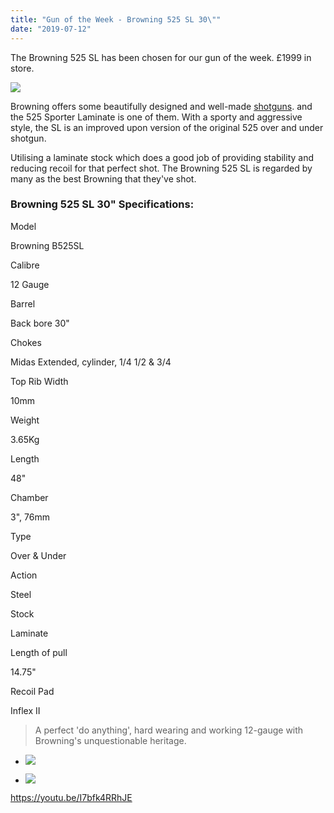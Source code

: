```yaml
---
title: "Gun of the Week - Browning 525 SL 30\""
date: "2019-07-12"
---
```


The Browning 525 SL has been chosen for our gun of the week. £1999 in store.

![](https://res.cloudinary.com/shooting-supplies/image/upload/v1573564291/B525-SPORTER-LAMINATED-ADJ_1_wokvdy_heq12o-1_xipuux.jpg)

Browning offers some beautifully designed and well-made [shotguns](https://shootingsuppliesltd.co.uk/shotguns/). and the 525 Sporter Laminate is one of them. With a sporty and aggressive style, the SL is an improved upon version of the original 525 over and under shotgun.

Utilising a laminate stock which does a good job of providing stability and reducing recoil for that perfect shot. The Browning 525 SL is regarded by many as the best Browning that they've shot.

### Browning 525 SL 30" Specifications:

Model

Browning B525SL

Calibre

12 Gauge

Barrel

Back bore 30"

Chokes

Midas Extended, cylinder, 1/4 1/2 & 3/4

Top Rib Width

10mm

Weight

3.65Kg

Length

48"

Chamber

3", 76mm

Type

Over & Under

Action

Steel

Stock

Laminate

Length of pull

14.75"

Recoil Pad

Inflex II

> A perfect 'do anything', hard wearing and working 12-gauge with Browning's unquestionable heritage.

- ![](https://res.cloudinary.com/shooting-supplies/image/upload/v1573564287/B525-SPORTER-LAMINATED-ADJ_3_alxjla_wsustk-1_yeoqtf.jpg)
    
- ![](https://res.cloudinary.com/shooting-supplies/image/upload/v1573564289/B525-SPORTER-LAMINATED-ADJ_2_qe7fd1_jdkzoo-1_q1ggow.jpg)
    

https://youtu.be/I7bfk4RRhJE
